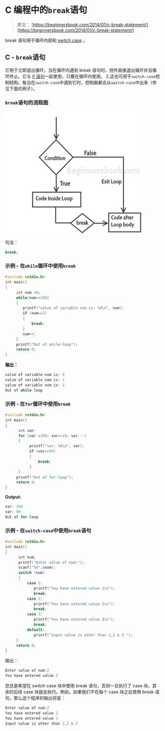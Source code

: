 # C 编程中的`break`语句

> 原文： [https://beginnersbook.com/2014/01/c-break-statement/](https://beginnersbook.com/2014/01/c-break-statement/)

break 语句用于循环内部和 [switch case](https://beginnersbook.com/2014/01/switch-case-statements-in-c/) 。

## C - `break`语句

它用于立即退出循环。当在循环内遇到 break 语句时，控件直接退出循环并且循环终止。它与 [if 语句](https://beginnersbook.com/2014/01/c-if-statement/)一起使用，只要在循环内使用。
2.这也可用于`switch-case`控制结构。每当在`switch-case`中遇到它时，控制器都会从`switch-case`中出来（参见下面的例子）。

### `break`语句的流程图

![C break statement](img/8e0a061ca0f4b94b5e93522729aa4787.jpg)

句法：

```c
break;
```

### 示例 - 在`while`循环中使用`break`

```c
#include <stdio.h>
int main()
{
     int num =0;
     while(num<=100)
     {
        printf("value of variable num is: %d\n", num);
        if (num==2)
        {
            break;
        }
        num++;
     }
     printf("Out of while-loop");
     return 0;
}
```

**输出：**

```c
value of variable num is: 0
value of variable num is: 1
value of variable num is: 2
Out of while-loop
```

### 示例 - 在`for`循环中使用`break`

```c
#include <stdio.h>
int main()
{
      int var;
      for (var =100; var>=10; var --)
      {
           printf("var: %d\n", var);
           if (var==99)
           {
               break;
           }
      }
     printf("Out of for-loop");
     return 0;
}

```

**Output:**

```c
var: 100
var: 99
Out of for-loop
```

### 示例 - 在`switch-case`中使用`break`语句

```c
#include <stdio.h>
int main()
{
      int num;
      printf("Enter value of num:");
      scanf("%d",&num);
      switch (num)
      {
          case 1:
             printf("You have entered value 1\n");
             break;
          case 2:
             printf("You have entered value 2\n");
             break;
          case 3:
             printf("You have entered value 3\n");
             break;
          default:
             printf("Input value is other than 1,2 & 3 ");
     }
     return 0;
}
```

输出：

```c
Enter value of num:2
You have entered value 2
```

您总是希望在 switch case 块中使用 break 语句，否则一旦执行了 case 块，其余的后续 case 块就会执行。例如，如果我们不在每个 case 块之后使用 break 语句，那么这个程序的输出将是：

```c
Enter value of num:2
You have entered value 2
You have entered value 3
Input value is other than 1,2 & 3
```
